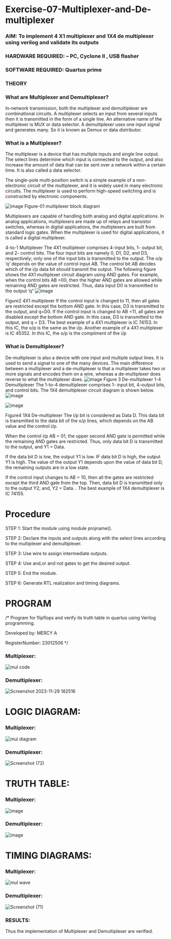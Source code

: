 # Exercise-07-Multiplexer-and-De-multiplexer
### AIM: To implement 4 X1 multiplexer and 1X4 de multiplexer using verilog and validate its outputs
### HARDWARE REQUIRED:  – PC, Cyclone II , USB flasher
### SOFTWARE REQUIRED:   Quartus prime
### THEORY 

### What are Multiplexer and Demultiplexer?
In-network transmission, both the multiplexer and demultiplexer are combinational circuits. A multiplexer selects an input from several inputs then it is transmitted in the form of a single line. An alternative name of the multiplexer is MUX or data selector. A demultiplexer uses one input signal and generates many. So it is known as Demux or data distributor.

### What is a Multiplexer?
The multiplexer is a device that has multiple inputs and single line output. The select lines determine which input is connected to the output, and also increase the amount of data that can be sent over a network within a certain time. It is also called a data selector.

The single-pole multi-position switch is a simple example of a non-electronic circuit of the multiplexer, and it is widely used in many electronic circuits. The multiplexer is used to perform high-speed switching and is constructed by electronic components.

![image](https://user-images.githubusercontent.com/36288975/170912485-73c395c7-23c0-4e78-a53d-a2f0d07d9662.png)
          Figure-01 multiplexer block diagram 

Multiplexers are capable of handling both analog and digital applications. In analog applications, multiplexers are made up of relays and transistor switches, whereas in digital applications, the multiplexers are built from standard logic gates. When the multiplexer is used for digital applications, it is called a digital multiplexer.

4-to-1 Multiplexer
The 4X1 multiplexer comprises 4-input bits, 1- output bit, and 2- control bits. The four input bits are namely 0, D1, D2, and D3, respectively; only one of the input bits is transmitted to the output. The o/p ‘q’ depends on the value of control input AB. The control bit AB decides which of the i/p data bit should transmit the output. The following figure shows the 4X1 multiplexer circuit diagram using AND gates. For example, when the control bits AB =00, then the higher AND gates are allowed while remaining AND gates are restricted. Thus, data input D0 is transmitted to the output ‘q”
![image](https://user-images.githubusercontent.com/36288975/170912568-3598c60a-5035-41f3-b0c4-ccedba13aca5.png)


Figure2 4X1 multiplexer 
If the control input is changed to 11, then all gates are restricted except the bottom AND gate. In this case, D3 is transmitted to the output, and q=D0. If the control input is changed to AB =11, all gates are disabled except the bottom AND gate. In this case, D3 is transmitted to the output, and q = D3. The best example of a 4X1 multiplexer is IC 74153. In this IC, the o/p is the same as the i/p. Another example of a 4X1 multiplexer is IC 45352. In this IC, the o/p is the compliment of the i/p


### What is Demultiplexer?
De-multiplexer is also a device with one input and multiple output lines. It is used to send a signal to one of the many devices. The main difference between a multiplexer and a de-multiplexer is that a multiplexer takes two or more signals and encodes them on a wire, whereas a de-multiplexer does reverse to what the multiplexer does.
![image](https://user-images.githubusercontent.com/36288975/170912606-a30e4b74-1726-4430-b245-2c3c3d9c232d.png)
Figure 3 De-multiplexer 
1-4 Demultiplexer
The 1-to-4 demultiplexer comprises 1- input bit, 4-output bits, and control bits. The 1X4 demultiplexer circuit diagram is shown below.![image](https://user-images.githubusercontent.com/36288975/170912683-00fb746a-1d45-4023-91d1-3a70b841073c.png)

![image](https://user-images.githubusercontent.com/36288975/170912741-7cbd52af-7e0d-4be3-b5c6-6fb9c4eca7c9.png)

Figure4 1X4 De-multiplexer 
The i/p bit is considered as Data D. This data bit is transmitted to the data bit of the o/p lines, which depends on the AB value and the control i/p.

When the control i/p AB = 01, the upper second AND gate is permitted while the remaining AND gates are restricted. Thus, only data bit D is transmitted to the output, and Y1 = Data.

If the data bit D is low, the output Y1 is low. IF data bit D is high, the output Y1 is high. The value of the output Y1 depends upon the value of data bit D, the remaining outputs are in a low state.

If the control input changes to AB = 10, then all the gates are restricted except the third AND gate from the top. Then, data bit D is transmitted only to the output Y2; and, Y2 = Data. . The best example of 1X4 demultiplexer is IC 74155.

 
 
# Procedure

STEP 1:
Start the module using module projname().

STEP 2:
Declare the inputs and outputs along with the select lines according to the multiplexer and demultiplexer.

STEP 3:
Use wire to assign intermediate outputs.

STEP 4:
Use and,or and not gates to get the desired output.

STEP 5:
End the module.

STEP 6:
Generate RTL realization and timing diagrams.



# PROGRAM 
/*
Program for flipflops  and verify its truth table in quartus using Verilog programming.


Developed by: MERCY A

RegisterNumber:  23012506
*/

### Multiplexer:

![mul code](https://github.com/mercyarulappan/Exercise-07-Multiplexer-and-De-multiplexer/assets/149233730/84b3c6ef-5ad5-4fe5-a1cf-5c231553a3ba)

### Demultiplexer:

![Screenshot 2023-11-29 182516](https://github.com/mercyarulappan/Exercise-07-Multiplexer-and-De-multiplexer/assets/149233730/1b9627dc-08a3-4763-adea-53f156f9d2fd)


#  LOGIC  DIAGRAM:

### Multiplexer:

![mul diagram](https://github.com/mercyarulappan/Exercise-07-Multiplexer-and-De-multiplexer/assets/149233730/50e805d1-3402-43be-9f30-7b1b9f3dacfb)

### Demultiplexer:

![Screenshot (72)](https://github.com/mercyarulappan/Exercise-07-Multiplexer-and-De-multiplexer/assets/149233730/d9f8d052-5eb4-4f3e-85f6-4c20c52a5c59)


# TRUTH TABLE:  

### Multiplexer:

![image](https://github.com/mercyarulappan/Exercise-07-Multiplexer-and-De-multiplexer/assets/149233730/cec03ac1-33b1-4569-8de2-77fd34eb6eef)

### Demultiplexer:

![image](https://github.com/mercyarulappan/Exercise-07-Multiplexer-and-De-multiplexer/assets/149233730/51646347-5036-4aa1-af57-9cfe2320fd26)

# TIMING DIAGRAMS:

### Multiplexer:

![mul wave](https://github.com/mercyarulappan/Exercise-07-Multiplexer-and-De-multiplexer/assets/149233730/e00d1eac-494a-4f08-a636-500e98137246)

### Demultiplexer:

![Screenshot (71)](https://github.com/mercyarulappan/Exercise-07-Multiplexer-and-De-multiplexer/assets/149233730/08fb6b5f-c0dd-41da-8b99-baf79ce21fc2)


### RESULTS:

Thus the implementation of Multiplexer and Demultiplexer are verified.
